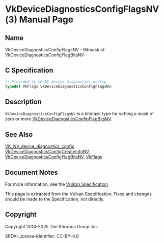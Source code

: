 # VkDeviceDiagnosticsConfigFlagsNV(3) Manual Page

## Name

VkDeviceDiagnosticsConfigFlagsNV - Bitmask of VkDeviceDiagnosticsConfigFlagBitsNV



## [](#_c_specification)C Specification

```c++
// Provided by VK_NV_device_diagnostics_config
typedef VkFlags VkDeviceDiagnosticsConfigFlagsNV;
```

## [](#_description)Description

`VkDeviceDiagnosticsConfigFlagsNV` is a bitmask type for setting a mask of zero or more [VkDeviceDiagnosticsConfigFlagBitsNV](https://registry.khronos.org/vulkan/specs/latest/man/html/VkDeviceDiagnosticsConfigFlagBitsNV.html).

## [](#_see_also)See Also

[VK\_NV\_device\_diagnostics\_config](https://registry.khronos.org/vulkan/specs/latest/man/html/VK_NV_device_diagnostics_config.html), [VkDeviceDiagnosticsConfigCreateInfoNV](https://registry.khronos.org/vulkan/specs/latest/man/html/VkDeviceDiagnosticsConfigCreateInfoNV.html), [VkDeviceDiagnosticsConfigFlagBitsNV](https://registry.khronos.org/vulkan/specs/latest/man/html/VkDeviceDiagnosticsConfigFlagBitsNV.html), [VkFlags](https://registry.khronos.org/vulkan/specs/latest/man/html/VkFlags.html)

## [](#_document_notes)Document Notes

For more information, see the [Vulkan Specification](https://registry.khronos.org/vulkan/specs/latest/html/vkspec.html#VkDeviceDiagnosticsConfigFlagsNV)

This page is extracted from the Vulkan Specification. Fixes and changes should be made to the Specification, not directly.

## [](#_copyright)Copyright

Copyright 2014-2025 The Khronos Group Inc.

SPDX-License-Identifier: CC-BY-4.0